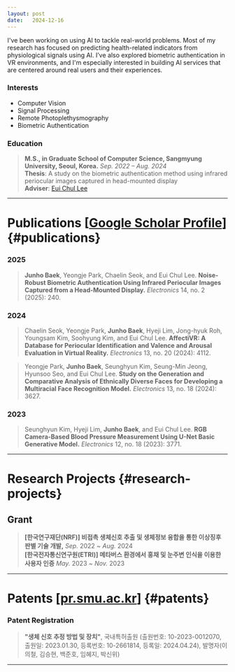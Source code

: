 ```yaml
---
layout: post
date:   2024-12-16
---
```


I've been working on using AI to tackle real-world problems. Most of my research has focused on predicting health-related indicators from physiological signals using AI. I’ve also explored biometric authentication in VR environments, and I'm especially interested in building AI services that are centered around real users and their experiences.

### Interests

- Computer Vision
- Signal Processing
- Remote Photoplethysmography
- Biometric Authentication

### Education

> **M.S., in Graduate School of Computer Science, Sangmyung University, Seoul, Korea.**  *Sep. 2022 – Aug. 2024*  
**Thesis**: A study on the biometric authentication method using infrared periocular images captured in head-mounted display  
**Adviser**: [Eui Chul Lee](https://pr.smu.ac.kr/people/professor)  
> 

---

# Publications [[Google Scholar Profile](https://scholar.google.co.kr/citations?user=dKZARGcAAAAJ&hl=ko)] {#publications}

### 2025

> **Junho Baek**, Yeongje Park, Chaelin Seok, and Eui Chul Lee. **Noise-Robust Biometric Authentication Using Infrared Periocular Images Captured from a Head-Mounted Display.** *Electronics* 14, no. 2 (2025): 240.
>  

### 2024

> Chaelin Seok, Yeongje Park, **Junho Baek**, Hyeji Lim, Jong-hyuk Roh, Youngsam Kim, Soohyung Kim, and Eui Chul Lee. **AffectiVR: A Database for Periocular Identification and Valence and Arousal Evaluation in Virtual Reality.** *Electronics* 13, no. 20 (2024): 4112.
> 

> Yeongje Park, **Junho Baek**, Seunghyun Kim, Seung-Min Jeong, Hyunsoo Seo, and Eui Chul Lee. **Study on the Generation and Comparative Analysis of Ethnically Diverse Faces for Developing a Multiracial Face Recognition Model.** *Electronics* 13, no. 18 (2024): 3627.
> 

### 2023

> Seunghyun Kim, Hyeji Lim, **Junho Baek**, and Eui Chul Lee. **RGB Camera-Based Blood Pressure Measurement Using U-Net Basic Generative Model.** *Electronics* 12, no. 18 (2023): 3771.
> 

---

# **Research Projects** {#research-projects}

## Grant

> **[한국연구재단(NRF)] 비접촉 생체신호 추출 및 생체정보 융합을 통한 이상징후 판별 기술 개발,**  *Sep.* 2022 ~ *Aug.* 2024  
**[한국전자통신연구원(ETRI)] 메타버스 환경에서 홍채 및 눈주변 인식을 이용한 사용자 인증**  *May.* 2023 ~ *Nov.* 2023  
>

---

# Patents [[pr.smu.ac.kr](https://pr.smu.ac.kr/property/%EB%93%B1%EB%A1%9D%ED%8A%B9%ED%97%88)] {#patents}

### Patent Registration

> **"생체 신호 추정 방법 및 장치"**, 국내특허출원 (출원번호: 10-2023-0012070, 출원일: 2023.01.30, 등록번호: 10-2661814, 등록일: 2024.04.24), 발명자(이의철, 김승현, 백준호, 임혜지, 박신위)
>

---
